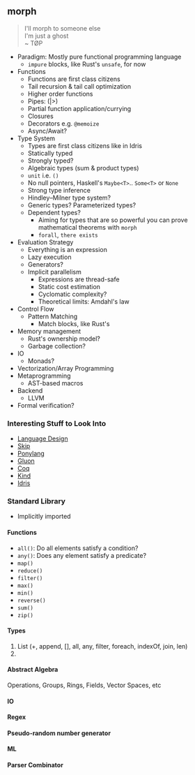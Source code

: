 ## morph

> I'll morph to someone else \
> I'm just a ghost \
> ~ TØP

- Paradigm: Mostly pure functional programming language
    - `impure` blocks, like Rust's `unsafe`, for now
- Functions
    - Functions are first class citizens
    - Tail recursion & tail call optimization
    - Higher order functions
    - Pipes: (|>)
    - Partial function application/currying
    - Closures
    - Decorators e.g. `@memoize`
    - Async/Await?
- Type System
    - Types are first class citizens like in Idris
    - Statically typed
    - Strongly typed?
    - Algebraic types (sum & product types)
    - `unit` i.e. `()`
    - No null pointers, Haskell's `Maybe<T>`.. `Some<T>` or `None`
    - Strong type inference
    - Hindley–Milner type system?
    - Generic types? Parameterized types?
    - Dependent types?
        - Aiming for types that are so powerful you can prove mathematical theorems with `morph`
        - `forall`, `there exists`
- Evaluation Strategy
    - Everything is an expression
    - Lazy execution
    - Generators?
    - Implicit parallelism
        - Expressions are thread-safe
        - Static cost estimation
        - Cyclomatic complexity?
        - Theoretical limits: Amdahl's law
- Control Flow
    - Pattern Matching
        - Match blocks, like Rust's
- Memory management
    - Rust's ownership model?
    - Garbage collection?
- IO
    - Monads?
- Vectorization/Array Programming
- Metaprogramming
    - AST-based macros
- Backend
    - LLVM
- Formal verification?

### Interesting Stuff to Look Into

- [Language Design](https://cs.lmu.edu/~ray/notes/languagedesignnotes/)
- [Skip](http://skiplang.com/)
- [Ponylang](https://www.ponylang.io/)
- [Gluon](https://github.com/gluon-lang/gluon)
- [Coq](https://coq.inria.fr/)
- [Kind](https://github.com/Kindelia/Kind)
- [Idris](https://github.com/idris-lang/Idris2)

### Standard Library

- Implicitly imported

#### Functions

- `all()`: Do all elements satisfy a condition?
- `any()`: Does any element satisfy a predicate?
- `map()`
- `reduce()`
- `filter()`
- `max()`
- `min()`
- `reverse()`
- `sum()`
- `zip()`

#### Types

1. List (+, append, [], all, any, filter, foreach, indexOf, join, len)
2. 

#### Abstract Algebra

Operations, Groups, Rings, Fields, Vector Spaces, etc

#### IO

#### Regex

#### Pseudo-random number generator

#### ML

#### Parser Combinator
